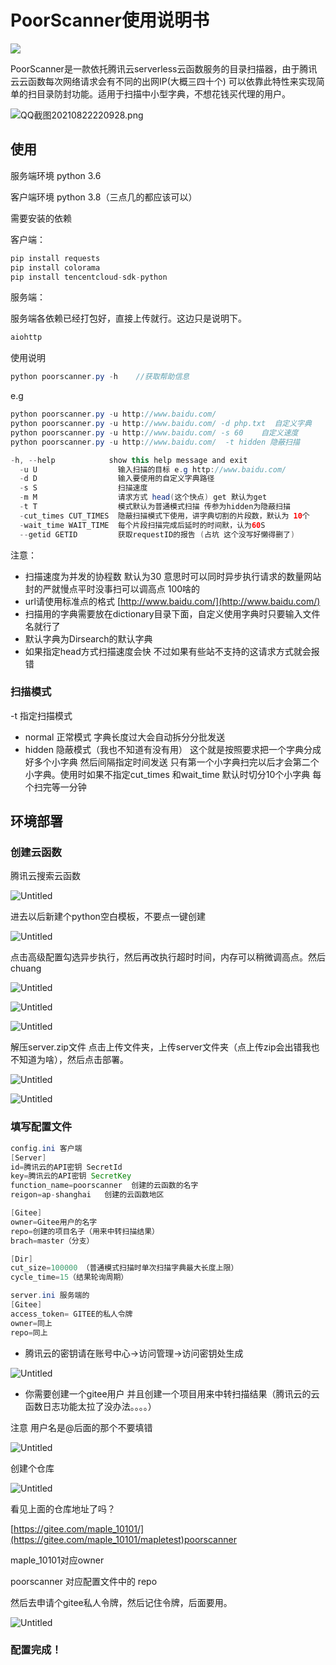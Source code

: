 # PoorScanner使用说明书

![](https://img.shields.io/badge/Version-1.0.1%20Beta-yellow) 

PoorScanner是一款依托腾讯云serverless云函数服务的目录扫描器，由于腾讯云云函数每次网络请求会有不同的出网IP(大概三四十个) 可以依靠此特性来实现简单的扫目录防封功能。适用于扫描中小型字典，不想花钱买代理的用户。

![QQ截图20210822220928.png](https://raw.githubusercontent.com/fan1029/PoorScanner/main/IMG/QQ%E6%88%AA%E5%9B%BE20210822220928.png)

## 使用

服务端环境 python 3.6 

客户端环境 python 3.8（三点几的都应该可以）

需要安装的依赖

客户端：

```java
pip install requests
pip install colorama
pip install tencentcloud-sdk-python
```

服务端：

服务端各依赖已经打包好，直接上传就行。这边只是说明下。

```java
aiohttp
```

使用说明

```java
python poorscanner.py -h    //获取帮助信息
```

e.g

```java
python poorscanner.py -u http://www.baidu.com/
python poorscanner.py -u http://www.baidu.com/ -d php.txt  自定义字典
python poorscanner.py -u http://www.baidu.com/ -s 60    自定义速度
python poorscanner.py -u http://www.baidu.com/  -t hidden 隐蔽扫描

```

```java
-h, --help            show this help message and exit
  -u U                  输入扫描的目标 e.g http://www.baidu.com/
  -d D                  输入要使用的自定义字典路径
  -s S                  扫描速度
  -m M                  请求方式 head(这个快点) get 默认为get
  -t T                  模式默认为普通模式扫描 传参为hidden为隐蔽扫描
  -cut_times CUT_TIMES  隐蔽扫描模式下使用，讲字典切割的片段数，默认为 10个
  -wait_time WAIT_TIME  每个片段扫描完成后延时的时间默，认为60S
  --getid GETID         获取requestID的报告 (占坑 这个没写好懒得删了)
```

注意：

- 扫描速度为并发的协程数 默认为30 意思时可以同时异步执行请求的数量网站封的严就慢点平时没事扫可以调高点 100啥的
- url请使用标准点的格式  [http://www.baidu.com/](http://www.baidu.com/)
- 扫描用的字典需要放在dictionary目录下面，自定义使用字典时只要输入文件名就行了
- 默认字典为Dirsearch的默认字典
- 如果指定head方式扫描速度会快 不过如果有些站不支持的这请求方式就会报错

### 扫描模式

-t 指定扫描模式  

- normal 正常模式  字典长度过大会自动拆分分批发送
- hidden 隐蔽模式（我也不知道有没有用） 这个就是按照要求把一个字典分成好多个小字典 然后间隔指定时间发送 只有第一个小字典扫完以后才会第二个小字典。使用时如果不指定cut_times 和wait_time 默认时切分10个小字典 每个扫完等一分钟

## 环境部署

### 创建云函数

腾讯云搜索云函数

![Untitled](https://raw.githubusercontent.com/fan1029/PoorScanner/main/IMG/Untitled.png)

进去以后新建个python空白模板，不要点一键创建

![Untitled](https://raw.githubusercontent.com/fan1029/PoorScanner/main/IMG/Untitled%201.png)

点击高级配置勾选异步执行，然后再改执行超时时间，内存可以稍微调高点。然后chuang

![Untitled](https://raw.githubusercontent.com/fan1029/PoorScanner/main/IMG/Untitled%202.png)

![Untitled](https://raw.githubusercontent.com/fan1029/PoorScanner/main/IMG/Untitled%203.png)

![Untitled](https://raw.githubusercontent.com/fan1029/PoorScanner/main/IMG/Untitled%204.png)

解压server.zip文件 点击上传文件夹，上传server文件夹（点上传zip会出错我也不知道为啥），然后点击部署。

![Untitled](https://raw.githubusercontent.com/fan1029/PoorScanner/main/IMG/Untitled%205.png)

![Untitled](https://raw.githubusercontent.com/fan1029/PoorScanner/main/IMG/Untitled%206.png)

### 填写配置文件

```java
config.ini 客户端
[Server]
id=腾讯云的API密钥 SecretId
key=腾讯云的API密钥 SecretKey
function_name=poorscanner  创建的云函数的名字
reigon=ap-shanghai   创建的云函数地区

[Gitee]
owner=Gitee用户的名字
repo=创建的项目名子（用来中转扫描结果）
brach=master（分支）

[Dir]
cut_size=100000 （普通模式扫描时单次扫描字典最大长度上限）
cycle_time=15（结果轮询周期）

```

```java
server.ini 服务端的
[Gitee]
access_token= GITEE的私人令牌
owner=同上
repo=同上
```

- 腾讯云的密钥请在账号中心→访问管理→访问密钥处生成

![Untitled](https://raw.githubusercontent.com/fan1029/PoorScanner/main/IMG/Untitled%207.png)

- 你需要创建一个gitee用户 并且创建一个项目用来中转扫描结果（腾讯云的云函数日志功能太拉了没办法。。。。）

注意 用户名是@后面的那个不要填错

![Untitled](https://raw.githubusercontent.com/fan1029/PoorScanner/main/IMG/Untitled%208.png)

创建个仓库

![Untitled](https://raw.githubusercontent.com/fan1029/PoorScanner/main/IMG/Untitled%209.png)

看见上面的仓库地址了吗？

[https://gitee.com/maple_10101/](https://gitee.com/maple_10101/mapletest)poorscanner

maple_10101对应owner

poorscanner 对应配置文件中的 repo

然后去申请个gitee私人令牌，然后记住令牌，后面要用。

![Untitled](https://raw.githubusercontent.com/fan1029/PoorScanner/main/IMG/Untitled%2010.png)

### 配置完成！
